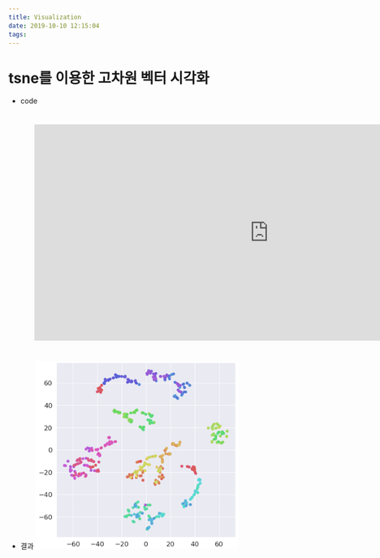 ```yaml
---
title: Visualization
date: 2019-10-10 12:15:04
tags:
---
```


# tsne를 이용한 고차원 벡터 시각화

- code
<iframe
  src="https://carbon.now.sh/embed/?bg=rgba(255%2C255%2C255%2C1)&t=monokai&wt=none&l=python&ds=false&dsyoff=20px&dsblur=68px&wc=true&wa=true&pv=56px&ph=56px&ln=false&fl=1&fm=Fira%20Code&fs=14px&lh=152%25&si=false&es=2x&wm=false&code=import%2520seaborn%2520as%2520sns%250Aimport%2520matplotlib.pyplot%2520as%2520plt%250Afrom%2520sklearn.manifold%2520import%2520TSNE%250A%250Asns.set_style('darkgrid')%250Asns.set_palette('muted')%250Asns.set_context(%2522notebook%2522%252C%2520font_scale%253D1.5%252C%2520rc%253D%257B%2522lines.linewidth%2522%253A%25202.5%257D)%250Alabels%2520%253D%2520%255Bstr(i)%2520for%2520i%2520in%2520range(len(except_embedding)%252B1)%255D%250Atsne_train_xs%2520%253D%2520TSNE(n_components%253D2%252C%2520verbose%253D1%252C%2520perplexity%253D6%252C%2520n_iter%253D1000).fit_transform(except_embedding%252C%2520labels)%250Aplt.figure(figsize%253D(8%252C%25208))%250Aplt.scatter(x%2520%253D%2520tsne_train_xs%255B%253A%252C0%255D%252C%2520y%253Dtsne_train_xs%255B%253A%252C1%255D%252C%2520color%253Dsns.color_palette(%2522hls%2522%252C%2520len(except_embedding)))%250Aplt.show("
  style="transform:scale(0.9); width:1024px; height:473px; border:0; overflow:hidden; margin: 0px;"
  sandbox="allow-scripts allow-same-origin">
</iframe>

- 결과
<img src="../visualization.png" width="400"></img>